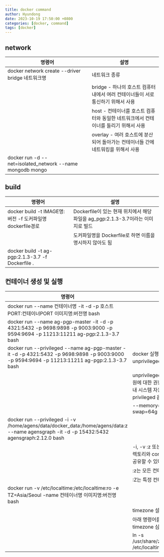 ```yaml
---
title: docker command
author: Hyundong
date: 2023-10-19 17:50:00 +0800
categories: [docker, command]
tags: [docker]
---
```


## network

| 명령어 | 설명 |
|------|---------------|
| docker network create --driver bridge 네트워크명 | 네트워크 종류 |
| | bridge - 하나의 호스트 컴퓨터 내에서 여러 컨테이너들이 서로 통신하기 위해서 사용 |
| | host - 컨테이너를 호스트 컴퓨터와 동일한 네트워크에서 컨테이너를 돌리기 위해서 사용 |
| | overlay - 여러 호스트에 분산되어 돌아가는 컨테이너들 간에 네트워킹을 위해서 사용 |
| docker run -d --net=isolated_network --name mongodb mongo |

## build

| 명령어 | 설명 |
|------|---------------|
| docker build -t IMAGE명:버전 -f 도커파일명 dockerfile경로 | Dockerfile이 있는 현재 위치에서 해당 파일을 ag_pgp:2.1.3-3.7이라는 이미지로 빌드 |
| | 도커파일명을 Dockerfile로 하면 이름을 명시하지 않아도 됨 |
| docker build -t ag-pgp:2.1.3-3.7 -f Dockerfile . | |

## 컨테이너 생성 및 실행

| 명령어 | 설명 |
|------|---------------|
| docker run --name 컨테이너명 -it -d -p 호스트PORT:컨테이너PORT 이미지명:버전명 bash | |
| docker run --name ag-pgp-master -it -d -p 4321:5432 -p 9698:9898 -p 9003:9000 -p 9594:9694 -p 11213:11211 ag-pgp:2.1.3-3.7 bash |  |
| docker run --privileged --name ag-pgp-master -it -d -p 4321:5432 -p 9698:9898 -p 9003:9000 -p 9594:9694 -p 11213:11211 ag-pgp:2.1.3-3.7 bash | docker 실행시 기본적으로 unprivileged 모드로 실행된다. |
| | unprivileged 모드로는 시스템 자원에 대한 권한이 없어서 컨테이너 내 시스템 자원을 제어하고 싶다면 privileged 옵션을 추가해야 한다. |
| | --memory=32g --memory-swap=64g |
| docker run --privileged -i -v /home/agens/data/docker_data:/home/agens/data:z --name agensgraph -it -d -p 15432:5432 agensgraph:2.12.0 bash | |
| | -i, -v :z 또는 :Z를 통해 host의 디렉토리와 container의 디렉토리를 공유할 수 있다. |
| | :z는 모든 컨테이너와 공유 가능 |
| | :Z는 특정 컨테이너만 공유 가능 |
| docker run -v /etc/localtime:/etc/localtime:ro -e TZ=Asia/Seoul -name 컨테이너명 이미지명:버전명 bash | |
| | timezone 설정 |
| | 아래 명령어를 통해 host 서버에서 timezone 심볼릭 링크 생성 |
| | ln -s /usr/share/zoneinfo/Asia/Seoul /etc/localtime |